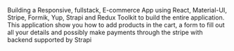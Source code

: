 Building a Responsive, fullstack, E-commerce App using React, Material-UI, Stripe, Formik, Yup, Strapi and Redux Toolkit to build the entire application. This application show you how to add products in the cart, a form to fill out all your details and possibly make payments through the stripe with backend supported by Strapi